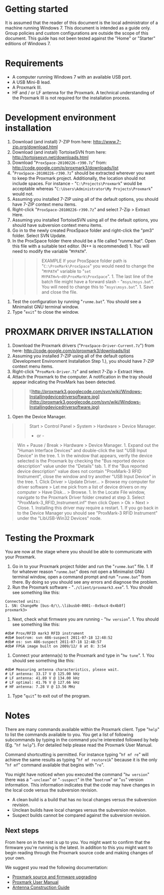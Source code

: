 
# Getting started #

It is assumed that the reader of this document is the local administrator of a machine running Windows 7. This document is intended as a guide only. Group policies and custom configurations are outside the scope of this document. This guide has not been tested against the "Home" or "Starter" editions of Windows 7.

# Requirements #
  * A computer running Windows 7 with an available USB port.
  * A USB Mini-B lead.
  * A Proxmark III.
  * HF and / or LF antenna for the Proxmark.
A technical understanding of the Proxmark III is not required for the installation process.

# Development environment installation #
  1. Download (and install) 7-ZIP from here: http://www.7-zip.org/download.html
  1. Download (and install) TortoiseSVN from here: http://tortoisesvn.net/downloads.html
  1. Download "`ProxSpace-20100226-r390.7z`" from: http://code.google.com/p/proxmark3/downloads/list
  1. "`ProxSpace-20100226-r390.7z`" should be extracted wherever you want to keep the Proxmark project. Additionally, the location should not include spaces. For instance - "`C:\Projects\Proxmark`" would be acceptable whereas "`C:\Users\Administrator\My Projects\Proxmark`" would not.
  1. Assuming you installed 7-ZIP using all of the default options, you should have 7-ZIP context menu items.
  1. Right-click "`ProxSpace-20100226-r390.7z`" and select 7-Zip > Extract Here.
  1. Assuming you installed TortoiseSVN using all of the default options, you should have subversion context menu items.
  1. Go in to the newly created ProxSpace folder and right-click the "pm3" folder. Select SVN Update.
  1. In the ProxSpace folder there should be a file called "runme.bat". Open this file with a suitable text editor. (N++ is recommended)
    1. You will need to modify the variable "`MYPATH`".
> > > EXAMPLE
> > > If your ProxSpace folder path is "`C:\ProxMark\ProxSpace`" you would need to change the "`MYPATH`" variable to "`set MYPATH=%~d0\ProxMark\ProxSpace`".
    1. The last line of the batch file might have a forward slash - "`msys/msys.bat`". You will need to change this to "`msys\msys.bat`".
    1. Save and close the file.
  1. Test the configuration by running "`runme.bat`". You should see a Minimalist GNU terminal window.
  1. Type "`exit`" to close the window.

# PROXMARK DRIVER INSTALLATION #
  1. Download the Proxmark drivers ("`ProxSpace-Driver-Current.7z`") from here: http://code.google.com/p/proxmark3/downloads/list
  1. Assuming you installed 7-ZIP using all of the default options (Development Environment Installation Step 1.), you should have 7-ZIP context menu items.
  1. Right-click "`ProxMark-Driver.7z`" and select 7-Zip > Extract Here.
  1. Attach the Proxmark to the computer. A notification in the tray should appear indicating the ProxMark has been detected.

> > ![http://proxmark3.googlecode.com/svn/wiki/Windows-Installingdevicedriversoftware.jpg](http://proxmark3.googlecode.com/svn/wiki/Windows-Installingdevicedriversoftware.jpg)
  1. Open the Device Manager.
> > Start > Control Panel > System > Hardware > Device Manager.
> > - or -

> Win + Pause / Break > Hardware > Device Manager.
    1. Expand out the "Human Interface Devices" and double-click the last "USB Input Device" in the tree.
    1. In the window that appears, verify the device selected is the Proxmark by checking the "Bus reported device description" value under the "Details" tab.
      1. If the "Bus reported device description" value does not contain "ProxMark-3 RFID Instrument", close the window and try another "USB Input Device" in the tree.
    1. Click Driver > Update Driver... > Browse my computer for driver software > Let me pick from a list of device drivers on my computer > Have Disk... > Browse.
    1. In the Locate File window, navigate to the Proxmark Driver folder created at step 3. Select "ProxMark-3\_RFID\_Instrument.inf" then click Open > Ok > Next > Close.
      1. Installing this driver may require a restart.
      1. If you go back in to the Device Manager you should see "ProxMark-3 RFID Instrument" under the "LibUSB-Win32 Devices" node.

# Testing the Proxmark #
You are now at the stage where you should be able to communicate with your Proxmark.
  1. Go in to your Proxmark project folder and run the "`runme.bat`" file.
    1. If for whatever reason "`runme.bat`" does not open a Minimalist GNU terminal window, open a command prompt and run "`runme.bat`" from there. By doing so you should see any errors and diagnose the problem.
  1. Run the Proxmark software - "`./client/proxmark3.exe`".
    1. You should see something like this:
```
Connected units:
1. SN: ChangeMe [bus-0/\\.\libusb0-0001--0x9ac4-0x4b8f]
proxmark3>
```
  1. Next, check what firmware you are running - "`hw version`".
    1. You should see something like this:
```
#db# Prox/RFID mark3 RFID instrument
#db# bootrom: svn 486-suspect 2011-07-18 12:48:52
#db# os: svn 486-suspect 2011-07-18 12:48:57
#db# FPGA image built on 2009/12/ 8 at 8: 3:54
```
  1. Connect your antenna(s) to the Proxmark and type in "`hw tune`".
    1. You should see something like this:
```
#db# Measuring antenna characteristics, please wait.
# LF antenna: 33.17 V @ 125.00 kHz
# LF antenna: 41.89 V @ 134.00 kHz
# LF optimal: 41.76 V @ 127.66 kHz
# HF antenna: 7.28 V @ 13.56 MHz
```
  1. Type "`quit`" to exit out of the program.

# Notes #
There are many commands available within the Proxmark client. Type "`help`" to list the commands available to you. You get a list of following subcommands by typing in the command you're interested followed by help (Eg. "`hf help`"). For detailed help please read the Proxmark User Manual.

Command shortcutting is permitted. For instance typing "`hf mf re`" will achieve the same results as typing "`hf mf restore1k`" because it is the only "`hf mf`" command available that begins with "`re`".

You might have noticed when you executed the command "`hw version`" there was a "`-unclean`" or "`-suspect`" in the "`bootrom`" or "`os`" version information. This information indicates that the code may have changes in the local code versus the subversion revision.

  * A clean build is a build that has no local changes versus the subversion revision.
  * Unclean builds have local changes versus the subversion revision.
  * Suspect builds cannot be compared against the subversion revision.

## Next steps ##
From here on in the rest is up to you. You might want to confirm that the firmware you're running is the latest. In addition to this you might want to begin reading through the Proxmark source code and making changes of your own.

We suggest you read the following documentation:
  * [Proxmark source and firmware upgrading](Compiling.md)
  * [Proxmark User Manual](RunningPM3.md)
  * [Antenna Construction Guide](Antennas.md)